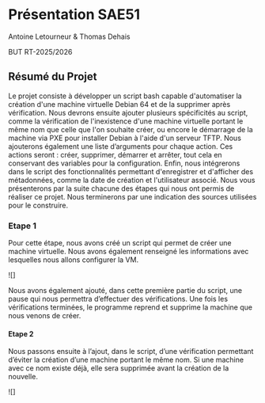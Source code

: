 # Présentation SAE51

Antoine Letourneur & Thomas Dehais

BUT RT-2025/2026

## Résumé du Projet

Le projet consiste à développer un script bash capable d'automatiser la création d'une machine virtuelle Debian 64 et de la supprimer après vérification.
Nous devrons ensuite ajouter plusieurs spécificités au script, comme la vérification de l'inexistence d'une machine virtuelle portant le même nom que celle que l'on souhaite créer, ou encore le démarrage de la machine via PXE pour installer Debian à l'aide d'un serveur TFTP.
Nous ajouterons également une liste d’arguments pour chaque action. Ces actions seront : créer, supprimer, démarrer et arrêter, tout cela en conservant des variables pour la configuration.
Enfin, nous intégrerons dans le script des fonctionnalités permettant d'enregistrer et d'afficher des métadonnées, comme la date de création et l'utilisateur associé.
Nous vous présenterons par la suite chacune des étapes qui nous ont permis de réaliser ce projet.
Nous terminerons par une indication des sources utilisées pour le construire.

### Etape 1

Pour cette étape, nous avons créé un script qui permet de créer une machine virtuelle.
Nous avons également renseigné les informations avec lesquelles nous allons configurer la VM.

![]

Nous avons également ajouté, dans cette première partie du script, une pause qui nous permettra d’effectuer des vérifications.
Une fois les vérifications terminées, le programme reprend et supprime la machine que nous venons de créer.

#### Etape 2 

Nous passons ensuite à l’ajout, dans le script, d’une vérification permettant d’éviter la création d’une machine portant le même nom.
Si une machine avec ce nom existe déjà, elle sera supprimée avant la création de la nouvelle.

![]